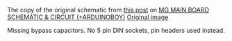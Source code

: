 The copy of the original schematic from [this post](https://chipmusic.org/forums/post/202844/#p202844) on [MG MAIN BOARD SCHEMATIC & CIRCUIT (+ARDUINOBOY)](https://chipmusic.org/forums/topic/13608/dmg-main-board-schematic-circuit-arduinoboy/)
[Original image](https://i.imgur.com/tjAVc6L.png)

Missing bypass capacitors. No 5 pin DIN sockets, pin headers used instead.
